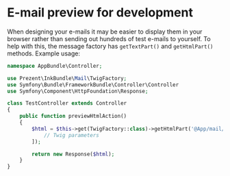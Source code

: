 E-mail preview for development
==============================

When designing your e-mails it may be easier to display them in your browser rather
than sending out hundreds of test e-mails to yourself. To help with this, the message
factory has `getTextPart()` and `getHtmlPart()` methods. Example usage:


```php
namespace AppBundle\Controller;

use Prezent\InkBundle\Mail\TwigFactory;
use Symfony\Bundle\FrameworkBundle\Controller\Controller
use Symfony\Component\HttpFoundation\Response;

class TestController extends Controller
{
    public function previewHtmlAction()
    {
        $html = $this->get(TwigFactory::class)->getHtmlPart('@App/mail/hello.eml.twig', [
            // Twig parameters
        ]);

        return new Response($html);
    }
}
```
